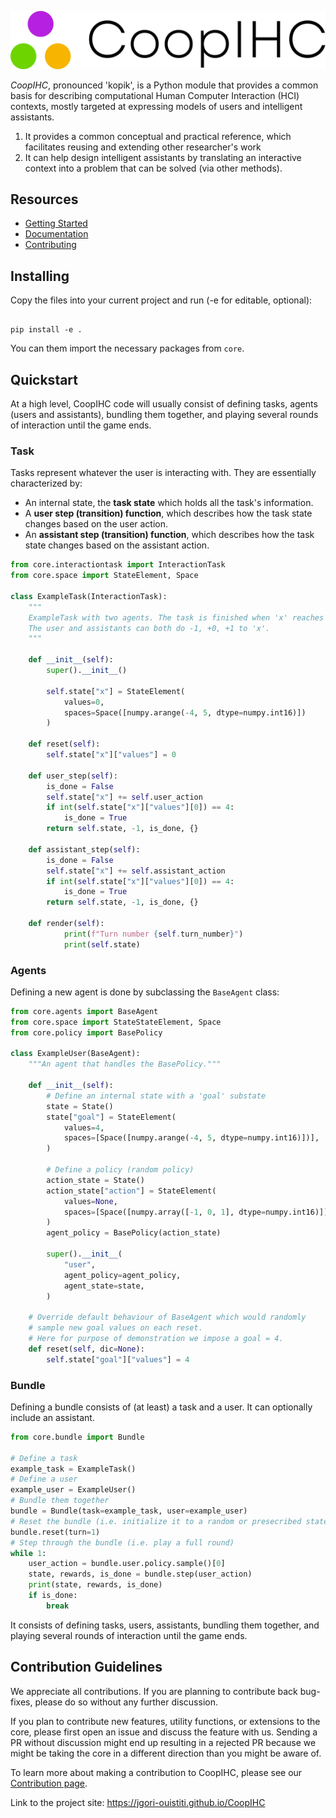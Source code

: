 ![CoopIHC Logo](https://raw.githubusercontent.com/jgori-ouistiti/CoopIHC/main/docs/guide/images/coopihc-logo.png)


_CoopIHC_, pronounced 'kopik', is a Python module that provides a common basis for describing computational Human Computer Interaction (HCI) contexts, mostly targeted at expressing models of users and intelligent assistants.

1. It provides a common conceptual and practical reference, which facilitates reusing and extending other researcher's work
2. It can help design intelligent assistants by translating an interactive context into a problem that can be solved (via other methods).

## Resources

- [Getting Started](https://jgori-ouistiti.github.io/CoopIHC/guide/quickstart.html)
- [Documentation](https://jgori-ouistiti.github.io/CoopIHC/)
- [Contributing](https://github.com/jgori-ouistiti/CoopIHC/blob/main/CONTRIBUTING.md)

## Installing

Copy the files into your current project and run (-e for editable, optional):

```Shell

pip install -e .

```

You can them import the necessary packages from `core`.

## Quickstart

At a high level, CoopIHC code will usually consist of defining tasks, agents (users and assistants), bundling them together, and playing several rounds of interaction until the game ends.

### Task

Tasks represent whatever the user is interacting with. They are essentially characterized by:

- An internal state, the **task state** which holds all the task's information.
- A **user step (transition) function**, which describes how the task state changes based on the user action.
- An **assistant step (transition) function**, which describes how the task state changes based on the assistant action.

```Python
from core.interactiontask import InteractionTask
from core.space import StateElement, Space

class ExampleTask(InteractionTask):
    """
    ExampleTask with two agents. The task is finished when 'x' reaches 4.
    The user and assistants can both do -1, +0, +1 to 'x'.
    """

    def __init__(self):
        super().__init__()

        self.state["x"] = StateElement(
            values=0,
            spaces=Space([numpy.arange(-4, 5, dtype=numpy.int16)])
        )

    def reset(self):
        self.state["x"]["values"] = 0

    def user_step(self):
        is_done = False
        self.state["x"] += self.user_action
        if int(self.state["x"]["values"][0]) == 4:
            is_done = True
        return self.state, -1, is_done, {}

    def assistant_step(self):
        is_done = False
        self.state["x"] += self.assistant_action
        if int(self.state["x"]["values"][0]) == 4:
            is_done = True
        return self.state, -1, is_done, {}

    def render(self):
            print(f"Turn number {self.turn_number}")
            print(self.state)
```

### Agents

Defining a new agent is done by subclassing the `BaseAgent` class:

```Python
from core.agents import BaseAgent
from core.space import StateStateElement, Space
from core.policy import BasePolicy

class ExampleUser(BaseAgent):
    """An agent that handles the BasePolicy."""

    def __init__(self):
        # Define an internal state with a 'goal' substate
        state = State()
        state["goal"] = StateElement(
            values=4,
            spaces=[Space([numpy.arange(-4, 5, dtype=numpy.int16)])],
        )

        # Define a policy (random policy)
        action_state = State()
        action_state["action"] = StateElement(
            values=None,
            spaces=[Space([numpy.array([-1, 0, 1], dtype=numpy.int16)])],
        )
        agent_policy = BasePolicy(action_state)

        super().__init__(
            "user",
            agent_policy=agent_policy,
            agent_state=state,
        )

    # Override default behaviour of BaseAgent which would randomly
    # sample new goal values on each reset.
    # Here for purpose of demonstration we impose a goal = 4.
    def reset(self, dic=None):
        self.state["goal"]["values"] = 4
```

### Bundle

Defining a bundle consists of (at least) a task and a user.
It can optionally include an assistant.

```Python
from core.bundle import Bundle

# Define a task
example_task = ExampleTask()
# Define a user
example_user = ExampleUser()
# Bundle them together
bundle = Bundle(task=example_task, user=example_user)
# Reset the bundle (i.e. initialize it to a random or presecribed states)
bundle.reset(turn=1)
# Step through the bundle (i.e. play a full round)
while 1:
    user_action = bundle.user.policy.sample()[0]
    state, rewards, is_done = bundle.step(user_action)
    print(state, rewards, is_done)
    if is_done:
        break
```

It consists of defining tasks, users, assistants, bundling them together, and playing several rounds of interaction until the game ends.

## Contribution Guidelines

We appreciate all contributions. If you are planning to contribute back bug-fixes, please do so without any further discussion.

If you plan to contribute new features, utility functions, or extensions to the core, please first open an issue and discuss the feature with us.
Sending a PR without discussion might end up resulting in a rejected PR because we might be taking the core in a different direction than you might be aware of.

To learn more about making a contribution to CoopIHC, please see our [Contribution page](CONTRIBUTING.md).


Link to the project site: https://jgori-ouistiti.github.io/CoopIHC

